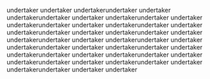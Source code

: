 undertaker
undertaker
undertakerundertaker
undertaker
undertakerundertaker
undertaker
undertakerundertaker
undertaker
undertakerundertaker
undertaker
undertakerundertaker
undertaker
undertakerundertaker
undertaker
undertakerundertaker
undertaker
undertakerundertaker
undertaker
undertakerundertaker
undertaker
undertakerundertaker
undertaker
undertakerundertaker
undertaker
undertakerundertaker
undertaker
undertakerundertaker
undertaker
undertakerundertaker
undertaker
undertakerundertaker
undertaker
undertakerundertaker
undertaker
undertaker
